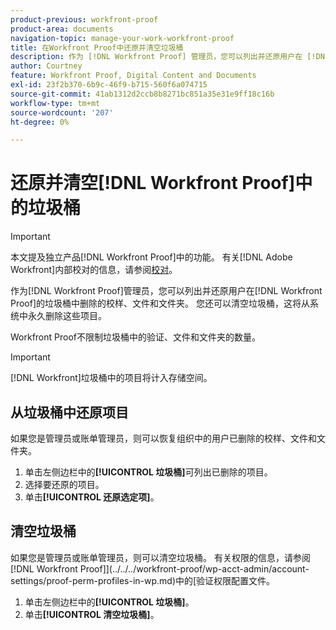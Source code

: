 ```yaml
---
product-previous: workfront-proof
product-area: documents
navigation-topic: manage-your-work-workfront-proof
title: 在Workfront Proof中还原并清空垃圾桶
description: 作为 [!DNL Workfront Proof] 管理员，您可以列出并还原用户在 [!DNL Workfront] 校对中的垃圾桶中删除的校对、文件和文件夹。 您还可以清空垃圾桶，这将从系统中永久删除这些项目。
author: Courtney
feature: Workfront Proof, Digital Content and Documents
exl-id: 23f2b370-6b9c-46f9-b715-560f6a074715
source-git-commit: 41ab1312d2ccb8b8271bc851a35e31e9ff18c16b
workflow-type: tm+mt
source-wordcount: '207'
ht-degree: 0%

---
```


# 还原并清空[!DNL Workfront Proof]中的垃圾桶

>[!IMPORTANT]
>
>本文提及独立产品[!DNL Workfront Proof]中的功能。 有关[!DNL Adobe Workfront]内部校对的信息，请参阅[校对](../../../review-and-approve-work/proofing/proofing.md)。

作为[!DNL Workfront Proof]管理员，您可以列出并还原用户在[!DNL Workfront Proof]的垃圾桶中删除的校样、文件和文件夹。 您还可以清空垃圾桶，这将从系统中永久删除这些项目。

Workfront Proof不限制垃圾桶中的验证、文件和文件夹的数量。

>[!IMPORTANT]
>
>[!DNL Workfront]垃圾桶中的项目将计入存储空间。

## 从垃圾桶中还原项目

如果您是管理员或账单管理员，则可以恢复组织中的用户已删除的校样、文件和文件夹。

1. 单击左侧边栏中的&#x200B;**[!UICONTROL 垃圾桶]**&#x200B;可列出已删除的项目。
1. 选择要还原的项目。
1. 单击&#x200B;**[!UICONTROL 还原选定项]**。

## 清空垃圾桶

如果您是管理员或账单管理员，则可以清空垃圾桶。 有关权限的信息，请参阅 [!DNL Workfront Proof]](../../../workfront-proof/wp-acct-admin/account-settings/proof-perm-profiles-in-wp.md)中的[验证权限配置文件。

1. 单击左侧边栏中的&#x200B;**[!UICONTROL 垃圾桶]**。
1. 单击&#x200B;**[!UICONTROL 清空垃圾桶]**。
